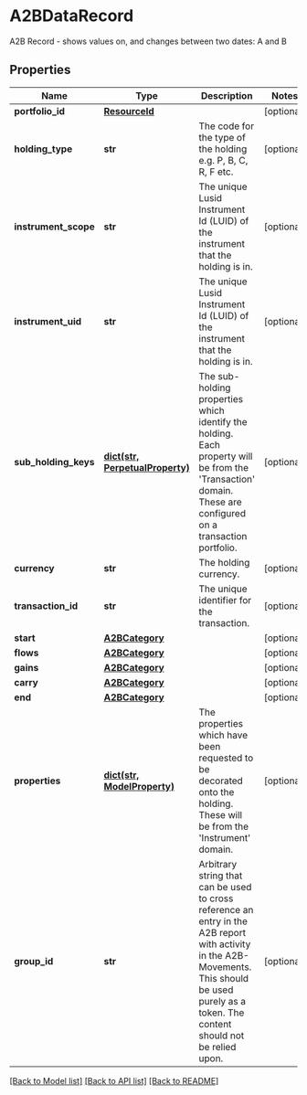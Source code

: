 # A2BDataRecord

A2B Record - shows values on, and changes between two dates: A and B

## Properties
Name | Type | Description | Notes
------------ | ------------- | ------------- | -------------
**portfolio_id** | [**ResourceId**](ResourceId.md) |  | [optional] 
**holding_type** | **str** | The code for the type of the holding e.g. P, B, C, R, F etc. | [optional] 
**instrument_scope** | **str** | The unique Lusid Instrument Id (LUID) of the instrument that the holding is in. | [optional] 
**instrument_uid** | **str** | The unique Lusid Instrument Id (LUID) of the instrument that the holding is in. | [optional] 
**sub_holding_keys** | [**dict(str, PerpetualProperty)**](PerpetualProperty.md) | The sub-holding properties which identify the holding. Each property will be from the &#39;Transaction&#39; domain. These are configured on a transaction portfolio. | [optional] 
**currency** | **str** | The holding currency. | [optional] 
**transaction_id** | **str** | The unique identifier for the transaction. | [optional] 
**start** | [**A2BCategory**](A2BCategory.md) |  | [optional] 
**flows** | [**A2BCategory**](A2BCategory.md) |  | [optional] 
**gains** | [**A2BCategory**](A2BCategory.md) |  | [optional] 
**carry** | [**A2BCategory**](A2BCategory.md) |  | [optional] 
**end** | [**A2BCategory**](A2BCategory.md) |  | [optional] 
**properties** | [**dict(str, ModelProperty)**](ModelProperty.md) | The properties which have been requested to be decorated onto the holding. These will be from the &#39;Instrument&#39; domain. | [optional] 
**group_id** | **str** | Arbitrary string that can be used to cross reference an entry in the A2B report with activity in the A2B-Movements. This should be used purely as a token. The content should not be relied upon. | [optional] 

[[Back to Model list]](../README.md#documentation-for-models) [[Back to API list]](../README.md#documentation-for-api-endpoints) [[Back to README]](../README.md)


